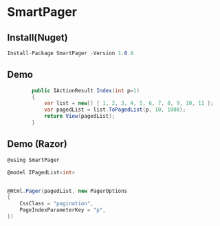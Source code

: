 # SmartPager

## Install(Nuget)

``` csharp
Install-Package SmartPager -Version 1.0.8
```

## Demo

``` csharp
        public IActionResult Index(int p=1)
        {
            var list = new[] { 1, 2, 3, 4, 5, 6, 7, 8, 9, 10, 11 };
            var pagedList = list.ToPagedList(p, 10, 1000);
            return View(pagedList);
        }
```

## Demo (Razor)

``` csharp
@using SmartPager

@model IPagedList<int>


@Html.Pager(pagedList, new PagerOptions
{
    CssClass = "pagination",
    PageIndexParameterKey = "p",
})
```
